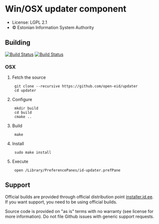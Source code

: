 # Win/OSX updater component

 * License: LGPL 2.1
 * &copy; Estonian Information System Authority

## Building
[![Build Status](https://travis-ci.org/open-eid/updater.svg?branch=master)](https://travis-ci.org/open-eid/updater)
[![Build Status](https://ci.appveyor.com/api/projects/status/github/open-eid/updater?branch=master&svg=true)](https://ci.appveyor.com/project/open-eid/updater)
        
### OSX

1. Fetch the source

        git clone --recursive https://github.com/open-eid/updater
        cd updater

2. Configure

        mkdir build
        cd build
        cmake ..

3. Build

        make

4. Install

        sudo make install

6. Execute

        open /Library/PreferencePanes/id-updater.prefPane

## Support
Official builds are provided through official distribution point [installer.id.ee](https://installer.id.ee). If you want support, you need to be using official builds.

Source code is provided on "as is" terms with no warranty (see license for more information). Do not file Github issues with generic support requests.
